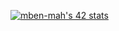 [![mben-mah's 42 stats](https://badge.mediaplus.ma/binary/mben-mah)](https://github.com/oakoudad/badge42)
